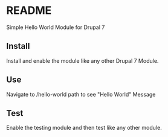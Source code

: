 # README

Simple Hello World Module for Drupal 7

## Install

Install and enable the module like any other Drupal 7 Module.

## Use

Navigate to /hello-world path to see "Hello World" Message

## Test

Enable the testing module and then test like any other module.